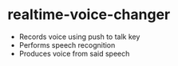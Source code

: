 # realtime-voice-changer

- Records voice using push to talk key
- Performs speech recognition
- Produces voice from said speech
